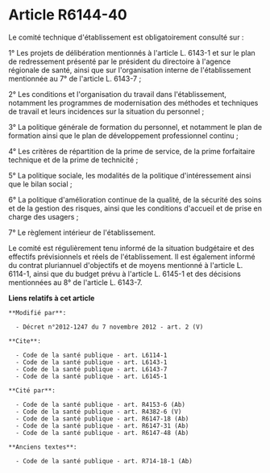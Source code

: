 # Article R6144-40

Le comité technique d'établissement est obligatoirement consulté sur : 

1° Les projets de délibération mentionnés à l'article L. 6143-1 et sur le plan de redressement présenté par le président du
directoire à l'agence régionale de santé, ainsi que sur l'organisation interne de l'établissement mentionnée au 7° de
l'article L. 6143-7 ; 

2° Les conditions et l'organisation du travail dans l'établissement, notamment les programmes de modernisation des méthodes
et techniques de travail et leurs incidences sur la situation du personnel ; 

3° La politique générale de formation du personnel, et notamment le plan de formation ainsi que le plan de développement
professionnel continu ; 

4° Les critères de répartition de la prime de service, de la prime forfaitaire technique et de la prime de technicité ; 

5° La politique sociale, les modalités de la politique d'intéressement ainsi que le bilan social ; 

6° La politique d'amélioration continue de la qualité, de la sécurité des soins et de la gestion des risques, ainsi que les
conditions d'accueil et de prise en charge des usagers ; 

7° Le règlement intérieur de l'établissement. 

Le comité est régulièrement tenu informé de la situation budgétaire et des effectifs prévisionnels et réels de
l'établissement. Il est également informé du contrat pluriannuel d'objectifs et de moyens mentionné à l'article L. 6114-1,
ainsi que du budget prévu à l'article L. 6145-1 et des décisions mentionnées au 8° de l'article L. 6143-7.

**Liens relatifs à cet article**

	**Modifié par**:

	  - Décret n°2012-1247 du 7 novembre 2012 - art. 2 (V)

	**Cite**:

	  - Code de la santé publique - art. L6114-1
	  - Code de la santé publique - art. L6143-1
	  - Code de la santé publique - art. L6143-7
	  - Code de la santé publique - art. L6145-1

	**Cité par**:

	  - Code de la santé publique - art. R4153-6 (Ab)
	  - Code de la santé publique - art. R4382-6 (V)
	  - Code de la santé publique - art. R6147-18 (Ab)
	  - Code de la santé publique - art. R6147-31 (Ab)
	  - Code de la santé publique - art. R6147-48 (Ab)

	**Anciens textes**:

	  - Code de la santé publique - art. R714-18-1 (Ab)
